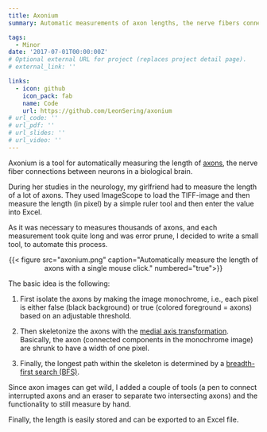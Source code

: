 ```yaml
---
title: Axonium
summary: Automatic measurements of axon lengths, the nerve fibers connecting neurons in a brain.

tags:
  - Minor
date: '2017-07-01T00:00:00Z'
# Optional external URL for project (replaces project detail page).
# external_link: ''

links:
  - icon: github
    icon_pack: fab
    name: Code
    url: https://github.com/LeonSering/axonium
# url_code: ''
# url_pdf: ''
# url_slides: ''
# url_video: ''
---
```

Axonium is a tool for automatically measuring the length of [axons](https://en.wikipedia.org/wiki/Axon),
the nerve fiber connections between neurons in a biological brain.

During her studies in the neurology, my girlfriend had to measure the length of a lot of axons.
They used ImageScope to load the TIFF-image and then measure the length (in pixel) by a simple ruler
tool and then enter the value into Excel.

As it was necessary to measures thousands of axons, and each measurement took quite long and was error prune,
I decided to write a small tool, to automate this process.

<center>{{< figure src="axonium.png" caption="Automatically measure the length of axons with a single mouse click." numbered="true">}}</center>


The basic idea is the following:

1. First isolate the axons by making the image monochrome, i.e., each pixel is either false (black background) or true
(colored foreground = axons) based on an adjustable threshold.

2. Then skeletonize the axons with the [medial axis transformation](https://scikit-image.org/docs/stable/api/skimage.morphology.html#skimage.morphology.medial_axis).
Basically, the axon (connected components in the monochrome image) are shrunk to have a width of one pixel.

3. Finally, the longest path within the skeleton is determined by a [breadth-first search (BFS)](https://en.wikipedia.org/wiki/Breadth-first_search).


Since axon images can get wild, I added a couple of tools (a pen to connect interrupted axons and an eraser to
separate two intersecting axons) and the functionality to still measure by hand.

Finally, the length is easily stored and can be exported to an Excel file.
